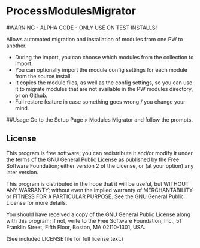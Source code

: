 ProcessModulesMigrator
=======================

#WARNING - ALPHA CODE - ONLY USE ON TEST INSTALLS!

Allows automated migration and installation of modules from one PW to another.

* During the import, you can choose which modules from the collection to import.
* You can optionally import the module config settings for each module from the source install.
* It copies the module files, as well as the config settings, so you can use it to migrate modules that are not available in the PW modules directory, or on Github.
* Full restore feature in case something goes wrong / you change your mind.

##Usage
Go to the Setup Page > Modules Migrator and follow the prompts.


## License

This program is free software; you can redistribute it and/or
modify it under the terms of the GNU General Public License
as published by the Free Software Foundation; either version 2
of the License, or (at your option) any later version.

This program is distributed in the hope that it will be useful,
but WITHOUT ANY WARRANTY; without even the implied warranty of
MERCHANTABILITY or FITNESS FOR A PARTICULAR PURPOSE.  See the
GNU General Public License for more details.

You should have received a copy of the GNU General Public License
along with this program; if not, write to the Free Software
Foundation, Inc., 51 Franklin Street, Fifth Floor, Boston, MA  02110-1301, USA.

(See included LICENSE file for full license text.)